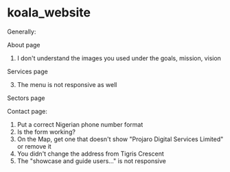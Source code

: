 # koala_website

Generally:
<!-- 1. The bottom links don't show what page you are active one -->

About page
1. I don't understand the images you used under the goals, mission, vision
<!-- 2. Make the "trusted partners list" responsive -->
<!-- 3. Where is the "become a partner"? -->

Services page
<!-- 1. The icons are too big on mobile -->
<!-- 2. They don't align to the centre with the text -->
3. The menu is not responsive as well
<!-- 4. Typo; services not servises -->
<!-- 5. Remove the blue line -->
<!-- 6. There is no back to top button -->

Sectors page
<!-- 1. It says "services" instead of sectors -->
<!-- 2. "check out this service"? what is that? shouldn't it be the sector name? -->
<!-- 3. When you click, it's the same Image that shows, it doesn't pick the image of the sector you clicked on -->

Contact page:
1. Put a correct Nigerian phone number format
2. Is the form working?
3. On the Map, get one that doesn't show "Projaro Digital Services Limited" or remove it
4. You didn't change the address from Tigris Crescent
5. The "showcase and guide users..." is not responsive

